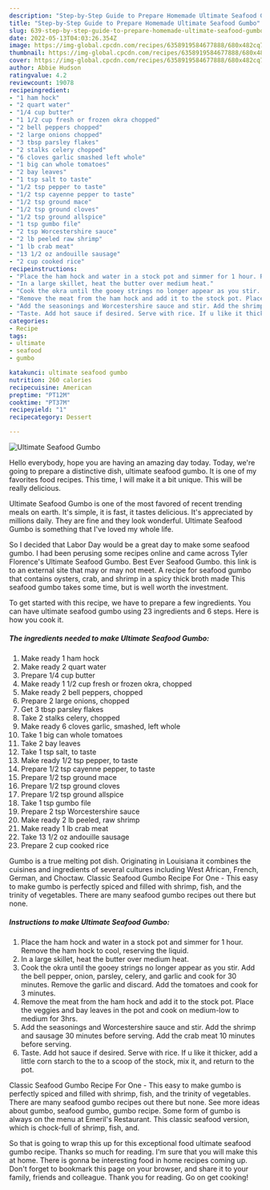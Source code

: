 ```yaml
---
description: "Step-by-Step Guide to Prepare Homemade Ultimate Seafood Gumbo"
title: "Step-by-Step Guide to Prepare Homemade Ultimate Seafood Gumbo"
slug: 639-step-by-step-guide-to-prepare-homemade-ultimate-seafood-gumbo
date: 2022-05-13T04:03:26.354Z
image: https://img-global.cpcdn.com/recipes/6358919584677888/680x482cq70/ultimate-seafood-gumbo-recipe-main-photo.jpg
thumbnail: https://img-global.cpcdn.com/recipes/6358919584677888/680x482cq70/ultimate-seafood-gumbo-recipe-main-photo.jpg
cover: https://img-global.cpcdn.com/recipes/6358919584677888/680x482cq70/ultimate-seafood-gumbo-recipe-main-photo.jpg
author: Abbie Hudson
ratingvalue: 4.2
reviewcount: 19078
recipeingredient:
- "1 ham hock"
- "2 quart water"
- "1/4 cup butter"
- "1 1/2 cup fresh or frozen okra chopped"
- "2 bell peppers chopped"
- "2 large onions chopped"
- "3 tbsp parsley flakes"
- "2 stalks celery chopped"
- "6 cloves garlic smashed left whole"
- "1 big can whole tomatoes"
- "2 bay leaves"
- "1 tsp salt to taste"
- "1/2 tsp pepper to taste"
- "1/2 tsp cayenne pepper to taste"
- "1/2 tsp ground mace"
- "1/2 tsp ground cloves"
- "1/2 tsp ground allspice"
- "1 tsp gumbo file"
- "2 tsp Worcestershire sauce"
- "2 lb peeled raw shrimp"
- "1 lb crab meat"
- "13 1/2 oz andouille sausage"
- "2 cup cooked rice"
recipeinstructions:
- "Place the ham hock and water in a stock pot and simmer for 1 hour. Remove the ham hock to cool, reserving the liquid."
- "In a large skillet, heat the butter over medium heat."
- "Cook the okra until the gooey strings no longer appear as you stir. Add the bell pepper, onion, parsley, celery, and garlic and cook for 30 minutes. Remove the garlic and discard. Add the tomatoes and cook for 3 minutes."
- "Remove the meat from the ham hock and add it to the stock pot. Place the veggies and bay leaves in the pot and cook on medium-low to medium for 3hrs."
- "Add the seasonings and Worcestershire sauce and stir. Add the shrimp and sausage 30 minutes before serving. Add the crab meat 10 minutes before serving."
- "Taste. Add hot sauce if desired. Serve with rice. If u like it thicker, add a little corn starch to the to a scoop of the stock, mix it, and return to the pot."
categories:
- Recipe
tags:
- ultimate
- seafood
- gumbo

katakunci: ultimate seafood gumbo 
nutrition: 260 calories
recipecuisine: American
preptime: "PT12M"
cooktime: "PT37M"
recipeyield: "1"
recipecategory: Dessert

---
```



![Ultimate Seafood Gumbo](https://img-global.cpcdn.com/recipes/6358919584677888/680x482cq70/ultimate-seafood-gumbo-recipe-main-photo.jpg)

Hello everybody, hope you are having an amazing day today. Today, we're going to prepare a distinctive dish, ultimate seafood gumbo. It is one of my favorites food recipes. This time, I will make it a bit unique. This will be really delicious.

Ultimate Seafood Gumbo is one of the most favored of recent trending meals on earth. It's simple, it is fast, it tastes delicious. It's appreciated by millions daily. They are fine and they look wonderful. Ultimate Seafood Gumbo is something that I've loved my whole life.

So I decided that Labor Day would be a great day to make some seafood gumbo. I had been perusing some recipes online and came across Tyler Florence&#39;s Ultimate Seafood Gumbo. Best Ever Seafood Gumbo. this link is to an external site that may or may not meet. A recipe for seafood gumbo that contains oysters, crab, and shrimp in a spicy thick broth made This seafood gumbo takes some time, but is well worth the investment.


To get started with this recipe, we have to prepare a few ingredients. You can have ultimate seafood gumbo using 23 ingredients and 6 steps. Here is how you cook it.

<!--inarticleads1-->

##### The ingredients needed to make Ultimate Seafood Gumbo:

1. Make ready 1 ham hock
1. Make ready 2 quart water
1. Prepare 1/4 cup butter
1. Make ready 1 1/2 cup fresh or frozen okra, chopped
1. Make ready 2 bell peppers, chopped
1. Prepare 2 large onions, chopped
1. Get 3 tbsp parsley flakes
1. Take 2 stalks celery, chopped
1. Make ready 6 cloves garlic, smashed, left whole
1. Take 1 big can whole tomatoes
1. Take 2 bay leaves
1. Take 1 tsp salt, to taste
1. Make ready 1/2 tsp pepper, to taste
1. Prepare 1/2 tsp cayenne pepper, to taste
1. Prepare 1/2 tsp ground mace
1. Prepare 1/2 tsp ground cloves
1. Prepare 1/2 tsp ground allspice
1. Take 1 tsp gumbo file
1. Prepare 2 tsp Worcestershire sauce
1. Make ready 2 lb peeled, raw shrimp
1. Make ready 1 lb crab meat
1. Take 13 1/2 oz andouille sausage
1. Prepare 2 cup cooked rice


Gumbo is a true melting pot dish. Originating in Louisiana it combines the cuisines and ingredients of several cultures including West African, French, German, and Choctaw. Classic Seafood Gumbo Recipe For One - This easy to make gumbo is perfectly spiced and filled with shrimp, fish, and the trinity of vegetables. There are many seafood gumbo recipes out there but none. 

<!--inarticleads2-->

##### Instructions to make Ultimate Seafood Gumbo:

1. Place the ham hock and water in a stock pot and simmer for 1 hour. Remove the ham hock to cool, reserving the liquid.
1. In a large skillet, heat the butter over medium heat.
1. Cook the okra until the gooey strings no longer appear as you stir. Add the bell pepper, onion, parsley, celery, and garlic and cook for 30 minutes. Remove the garlic and discard. Add the tomatoes and cook for 3 minutes.
1. Remove the meat from the ham hock and add it to the stock pot. Place the veggies and bay leaves in the pot and cook on medium-low to medium for 3hrs.
1. Add the seasonings and Worcestershire sauce and stir. Add the shrimp and sausage 30 minutes before serving. Add the crab meat 10 minutes before serving.
1. Taste. Add hot sauce if desired. Serve with rice. If u like it thicker, add a little corn starch to the to a scoop of the stock, mix it, and return to the pot.


Classic Seafood Gumbo Recipe For One - This easy to make gumbo is perfectly spiced and filled with shrimp, fish, and the trinity of vegetables. There are many seafood gumbo recipes out there but none. See more ideas about gumbo, seafood gumbo, gumbo recipe. Some form of gumbo is always on the menu at Emeril&#39;s Restaurant. This classic seafood version, which is chock-full of shrimp, fish, and. 

So that is going to wrap this up for this exceptional food ultimate seafood gumbo recipe. Thanks so much for reading. I'm sure that you will make this at home. There is gonna be interesting food in home recipes coming up. Don't forget to bookmark this page on your browser, and share it to your family, friends and colleague. Thank you for reading. Go on get cooking!
